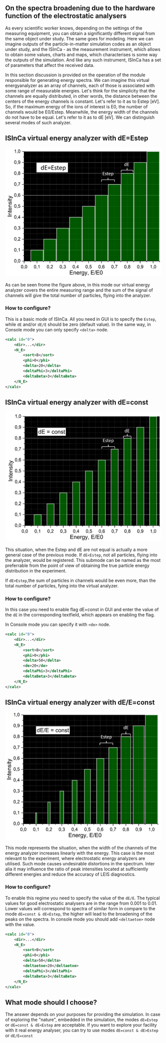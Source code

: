 ## On the spectra broadening due to the hardware function of the electrostatic analysers

As every scientific worker knows, depending on the settings of the measuring equipment, 
you can obtain a significantly different signal from the same object under study.
The same goes for modeling. Here we can imagine outputs of the particle-in-matter simulation 
codes as an object under study, and the ISInCa - as the measurement instrument, which allows
to obtain some values, charts and maps, which characterises is some way the outputs of the simulation.
And like any such instrument, ISInCa has a set of parameters that affect the received data.

In this section discussion is provided on the operation of the module responsible for 
generating energy spectra. We can imagine this virtual energyanalyzer as an array of channels,
each of those is associated with some range of measurable energies. Let's think for the 
simplicity that the channels are equally distributed, in other words, the distance between 
the centers of the energy channels is constant. Let's refer to it as to Estep [eV].
So, if the maximum energy of the ions of interest is E0, the number of channels would be E0/Estep.
Meanwhile, the energy width of the channels do not have to be equal.  Let's refer to it as to dE [eV].
We can distinguish several modes of such analyzer.

## ISInCa virtual energy analyzer with dE=Estep

![dE=Estep](https://github.com/mauveferret/ISInCa/blob/master/docs/pics/dE=Estep.png?raw=true)


As can be seen frome the figure above, in this mode our virtual energy analyzer
covers the entire measuring range and the sum of the signal of channels will give the total number
of particles, flying into the analyzer.




### How to configure?

This is a basic mode of ISInCa. All you need in GUI is to specify 
 the `Estep`, while `dE` and/or `dE/E` should be zero (default value).
In the same way, in Console mode you can only specify `<delta>` node.

```xml
<calc id="0">
    <dir>...</dir>
    <N_E>
        <sort>B</sort>
        <phi>0</phi>
        <delta>20</delta>
        <deltaPhi>3</deltaPhi>
        <deltaBeta>3</deltaBeta>
    </N_E>
</calc>
```


## ISInCa virtual energy analyzer with dE=const

![dE=const](https://github.com/mauveferret/ISInCa/blob/master/docs/pics/dE=const.png?raw=true)

This situation, when the Estep and dE are not equal is actually a more general case of the previous mode.
If `dE<Estep`,  not all particles, flying into the analyzer, would be registered. This submode can be named
as the most preferrable from the point of view of obtaining the true particle energy distribution in the experiment.

If `dE>Estep`,the sum of particles in channels would be even more, than the total number of particles, fying
into the virtual analyzer. 

### How to configure?

In this case you need to enable flag dE=const in GUI and enter the value of the `dE` in the corresponding textfield, 
which appears on enabling the flag.

In Console mode you can specify it with `<de>` node.

```xml
<calc id="0">
    <dir>...</dir>
    <N_E>
        <sort>B</sort>
        <phi>0</phi>
        <delta>50</delta>
        <de>20</de>
        <deltaPhi>3</deltaPhi>
        <deltaBeta>3</deltaBeta>
    </N_E>
</calc>
```

## ISInCa virtual energy analyzer with dE/E=const

![dE/E=const](https://github.com/mauveferret/ISInCa/blob/master/docs/pics/dEtoE=const.png?raw=true)

This mode represents the situation, when the width of the channels of the energy analyzer increases linearly with the
energy. This case is the most relevant to the experiment, where electrostatic energy analyzers are utilised. Such mode
causes undesirable distortions in the spectrum. Inter alia it may influence the ratio of peak intensities located at 
sufficiently different  energies and reduce the accuracy of LEIS diagnostics. 

### How to configure?

To enable this regime you need to specify the value of the `dE/E`. The typical values for good electrostatic analysers
are in the range from 0.001 to 0.01. Lower values will correspond to spectra of similar form in compare to the mode
`dE=const & dE<Estep`, the higher will lead to the broadening of the peaks on the spectra.
In console mode you should add `<deltaetoe>` node with the value.

```xml
<calc id="0">
    <dir>...</dir>
    <N_E>
        <sort>B</sort>
        <phi>0</phi>
        <delta>50</delta>
        <deltaetoe>20</deltaetoe>
        <deltaPhi>3</deltaPhi>
        <deltaBeta>3</deltaBeta>
    </N_E>
</calc>
```


## What mode should I choose?

The answer depends on your purposes for providing the simulation. In case of exploring the "nature", embedded in the 
simulation, the  modes  `dE=Estep` or `dE=const & dE<Estep` are acceptable. 
If you want to explore your facility with it real energy analyser, you can try to use modes `dE=const & dE>Estep` or
`dE/E=const`



```